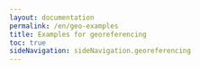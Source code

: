 ```yaml
---
layout: documentation
permalink: /en/geo-examples
title: Examples for georeferencing
toc: true
sideNavigation: sideNavigation.georeferencing
---
```


<head>
    <!-- OpenSeadragon CSS and JS -->
    <script src="https://openseadragon.github.io/openseadragon/openseadragon.min.js"></script>
    <style>
        #openseadragon {
            width: 700px;
            height: 500px;
            margin: auto;
            position: relative;
        }

        #legend {
            text-align: center;
            margin-top: 10px;
            font-size: 1.2em;
            font-style: italic;
        }

        #zoom-level {
            position: absolute;
            bottom: 10px;
            right: 10px;
            background-color: rgba(0, 0, 0, 0.6);
            color: white;
            padding: 5px;
            border-radius: 5px;
            font-size: 0.9em;
        }
    </style>
</head>

# Examples for georeferencing

## Location with coordinates

<!-- OpenSeadragon Viewer -->
<div id="openseadragon">
    <!-- Zoom Level Display -->
    <div id="zoom-level">Zoom: 1.00</div>
</div>

<!-- Legend -->
<div id="legend">G00341664, <i>Benstonea serpentinica</i> Callm. & Buerki</div>

<!-- OpenSeadragon Configuration -->
<script>
    var viewer = OpenSeadragon({
        id: "openseadragon",
        prefixUrl: "https://openseadragon.github.io/openseadragon/images/",
        tileSources: {
            type: "image",
            url: "https://www.ville-ge.ch/imagezoom/?fif=cjbiip/cjb100/img_220/G00341664.ptif&cvt=jpeg",
            buildPyramid: false
        },
        defaultZoomLevel: 1,
        panHorizontal: true,
        panVertical: true,
        minZoomLevel: 0.5,
        maxZoomLevel: 5,
        showNavigator: true,
        navigatorPosition: "BOTTOM_LEFT"
    });
    
    // Set the initial position to the bottom right corner
    viewer.addHandler("open", function() {
        var viewport = viewer.viewport;
        viewport.panTo(new OpenSeadragon.Point(0.75, 1.25)); // Bottom right corner
        viewport.zoomTo(2.0); // Maintain initial zoom level
    });

    // Update Zoom Level Display
    viewer.addHandler("zoom", function(event) {
        var zoom = viewer.viewport.getZoom().toFixed(2);
        document.getElementById("zoom-level").innerText = "Zoom: " + zoom;
    });
</script>



| Attribute | Value |
| --------- | ----- |
| verbatimLocality | MALAYSIA<br> Sabah<br> Borneo. Lahad Datu District.<br> Gunung Silam Ultramafic soil. |
| verbatimCoordinate | 04°58'14''N 118°10'44''E |
| verbatimElevation | 365 m |
